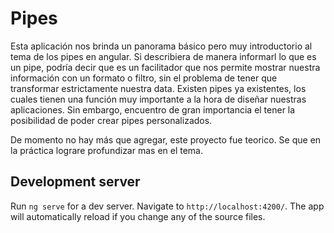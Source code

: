 # Pipes
Esta aplicación nos brinda un panorama básico pero muy introductorio al tema de los pipes en angular. Si describiera de manera informarl lo que es un pipe, podría decir que es un facilitador que nos permite mostrar nuestra información con un formato o filtro, sin el problema de tener que transformar estrictamente nuestra data. 
Existen pipes ya existentes, los cuales tienen una función muy importante a la hora de diseñar nuestras aplicaciones. Sin embargo, encuentro de gran importancia el tener la posibilidad de poder crear pipes personalizados. 

De momento no hay más que agregar, este proyecto fue teorico. Se que en la práctica lograre profundizar mas en el tema. 
## Development server

Run `ng serve` for a dev server. Navigate to `http://localhost:4200/`. The app will automatically reload if you change any of the source files.
